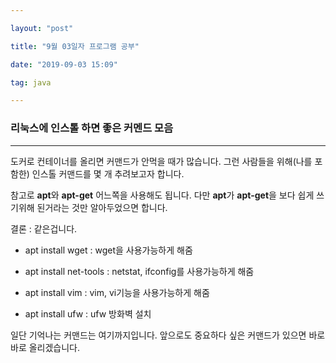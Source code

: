 ```yaml
---

layout: "post"

title: "9월 03일자 프로그램 공부"

date: "2019-09-03 15:09"

tag: java

---
```


### 리눅스에 인스톨 하면 좋은 커멘드 모음

---

도커로 컨테이너를 올리면 커맨드가 안먹을 때가 많습니다. 그런 사람들을 위해(나를 포함한) 인스톨 커맨드를 몇 개 추려보고자 합니다.

참고로 **apt**와 **apt-get** 어느쪽을 사용해도 됩니다. 다만 **apt**가 **apt-get**을 보다 쉽게 쓰기위해 된거라는 것만 알아두었으면 합니다.

결론 : 같은겁니다.

-	apt install wget : wget을 사용가능하게 해줌

-	apt install net-tools : netstat, ifconfig를 사용가능하게 해줌

-	apt install vim : vim, vi기능을 사용가능하게 해줌

-	apt install ufw : ufw 방화벽 설치

일단 기억나는 커맨드는 여기까지입니다. 앞으로도 중요하다 싶은 커맨드가 있으면 바로바로 올리겠습니다.
